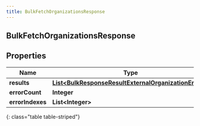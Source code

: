 ```yaml
---
title: BulkFetchOrganizationsResponse
---
```


## BulkFetchOrganizationsResponse

## Properties

| Name             | Type                                                                                                                                 | Description | Notes      |
| ---------------- | ------------------------------------------------------------------------------------------------------------------------------------ | ----------- | ---------- |
| **results**      | <!----><!---->[**List&lt;BulkResponseResultExternalOrganizationEntity&gt;**](BulkResponseResultExternalOrganizationEntity.md)<!----> |             | [optional] |
| **errorCount**   | <!----><!---->**Integer**<!---->                                                                                                     |             | [optional] |
| **errorIndexes** | <!----><!---->**List&lt;Integer&gt;**<!---->                                                                                         |             | [optional] |

{: class="table table-striped"}
